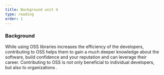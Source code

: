 ```yaml
---
title: Background unit 4 
type: reading
order: 1 
---
```


### Background 
While using OSS libraries increases the efficiency of the developers, contributing to OSS helps them to gain a much deeper knowledge about the software, build confidence and your reputation and can leverage their career. Contributing to OSS is not only beneficial to individual developers, but also to organizations .
